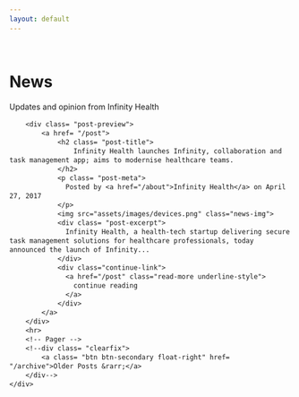 ```yaml
---
layout: default
---
```

<br>

<!-- Page Header -->
<div class="news-header">
    <div class="news-title-container">
        <div class="row">
            <div class="col-12 text-center">
                <div class="site-heading">
                    <h1>News</h1>
                    <span class="subheading">Updates and opinion from Infinity Health</span>
                </div>
            </div>
        </div>
    </div>
</div>

<div class="news">
  <div class= "row">
    <div class= "col-lg-12">

        <div class= "post-preview">
            <a href= "/post">
                <h2 class= "post-title">
                    Infinity Health launches Infinity, collaboration and task management app; aims to modernise healthcare teams.
                </h2>
                <p class= "post-meta">
                  Posted by <a href="/about">Infinity Health</a> on April 27, 2017
                </p>
                <img src="assets/images/devices.png" class="news-img">
                <div class= "post-excerpt">
                  Infinity Health, a health-tech startup delivering secure task management solutions for healthcare professionals, today announced the launch of Infinity...
                </div>
                <div class="continue-link">
                  <a href="/post" class="read-more underline-style">
                    continue reading
                  </a>
                </div>                  
            </a>           
        </div>
        <hr>
        <!-- Pager -->
        <!--div class= "clearfix">
            <a class= "btn btn-secondary float-right" href= "/archive">Older Posts &rarr;</a>
        </div-->
    </div>
</div>
